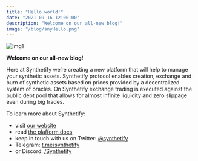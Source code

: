 ```yaml
---
title: "Hello world!"
date: "2021-09-16 12:00:00"
description: "Welcome on our all-new blog!"
image: "/blog/snyHello.png"
---
```


![img1](/blog/snyHello.png)

**Welcome on our all-new blog!**

Here at Synthetify we’re creating a new platform that will help to manage your synthetic assets. Synthetify protocol enables creation, exchange and burn of synthetic assets based on prices provided by a decentralized system of oracles. On Synthetify exchange trading is executed against the public debt pool that allows for almost infinite liquidity and zero slippage even during big trades.

To learn more about Synthetify:
- visit [our website](https://synthetify.io)
- read [the plafform docs](https://docs.synthetify.io)
- keep in touch with us on Twitter: [@synthetify](https://twitter.com/synthetify)
- Telegram: [t.me/synthetify](https://t.me/synthetify)
- or Discord: [/Synthetify](https://discord.com/invite/EDrf437)
